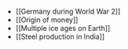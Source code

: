 - [[Germany during World War 2]]
- [[Origin of money]]
- [[Multiple ice ages on Earth]]
- [[Steel production in India]]
